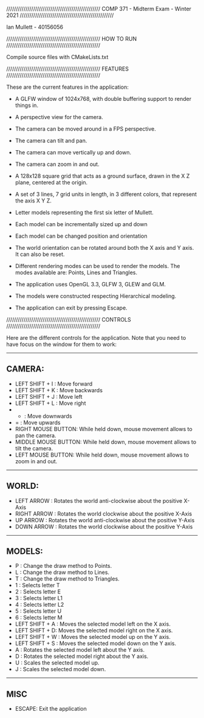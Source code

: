/////////////////////////////////////////////////
COMP 371 - Midterm Exam - Winter 2021
/////////////////////////////////////////////////

Ian Mullett - 40156056


/////////////////////////////////////////////////
HOW TO RUN
/////////////////////////////////////////////////

Compile source files with CMakeLists.txt

/////////////////////////////////////////////////
FEATURES
/////////////////////////////////////////////////

These are the current features in the application:

- A GLFW window of 1024x768, with double buffering support to render things in.
- A perspective view for the camera.
- The camera can be moved around in a FPS perspective.
- The camera can tilt and pan.
- The camera can move vertically up and down.
- The camera can zoom in and out.
- A 128x128 square grid that acts as a ground surface, drawn in the X Z plane, centered at the origin.
- A set of 3 lines, 7 grid units in length, in 3 different colors, that represent the axis X Y Z.
- Letter models representing the first six letter of Mullett.


- Each model can be incrementally sized up and down
- Each model can be changed position and orientation
- The world orientation can be rotated around both the X axis and Y axis. It
  can also be reset.
- Different rendering modes can be used to render the models. The modes available are:
  Points, Lines and Triangles.
- The application uses OpenGL 3.3, GLFW 3, GLEW and GLM.
- The models were constructed respecting Hierarchical modeling.
- The application can exit by pressing Escape.

/////////////////////////////////////////////////
CONTROLS
/////////////////////////////////////////////////

Here are the different controls for the application. Note that you need to have focus
on the window for them to work:

---

## CAMERA:

- LEFT SHIFT + I : Move forward
- LEFT SHIFT + K : Move backwards
- LEFT SHIFT + J : Move left
- LEFT SHIFT + L : Move right
- - : Move downwards
- = : Move upwards
- RIGHT MOUSE BUTTON: While held down, mouse movement allows to pan the camera.
- MIDDLE MOUSE BUTTON: While held down, mouse movement allows to tilt the camera.
- LEFT MOUSE BUTTON: While held down, mouse movement allows to zoom in and out.

---

## WORLD:

- LEFT ARROW : Rotates the world anti-clockwise about the positive X-Axis
- RIGHT ARROW : Rotates the world clockwise about the positive X-Axis
- UP ARROW : Rotates the world anti-clockwise about the positive Y-Axis
- DOWN ARROW : Rotates the world clockwise about the positive Y-Axis

---

## MODELS:

- P : Change the draw method to Points.
- L : Change the draw method to Lines.
- T : Change the draw method to Triangles.
- 1 : Selects letter T
- 2 : Selects letter E
- 3 : Selects letter L1
- 4 : Selects letter L2
- 5 : Selects letter U
- 6 : Selects letter M
- LEFT SHIFT + A : Moves the selected model left on the X axis.
- LEFT SHIFT + D: Moves the selected model right on the X axis.
- LEFT SHIFT + W : Moves the selected model up on the Y axis.
- LEFT SHIFT + S : Moves the selected model down on the Y axis.
- A : Rotates the selected model left about the Y axis.
- D : Rotates the selected model right about the Y axis.
- U : Scales the selected model up.
- J : Scales the selected model down.

---

## MISC

- ESCAPE: Exit the application
